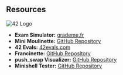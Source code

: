 ## Resources

![42 Logo](https://upload.wikimedia.org/wikipedia/commons/thumb/8/8d/42_Logo.svg/800px-42_Logo.svg.png)

- **Exam Simulator:** [grademe.fr](https://grademe.fr/)
- **Mini Moulinette:** [GitHub Repository](https://github.com/k11q/mini-moulinette)
- **42 Evals:** [42evals.com](https://www.42evals.com)
- **Francinette:** [GitHub Repository](https://github.com/WaRtr0/francinette-image)
- **push_swap Visualizer:** [GitHub Repository](https://github.com/o-reo/push_swap_visualizer)
- **Minishell Tester:** [GitHub Repository](https://github.com/LucasKuhn/minishell_tester)

